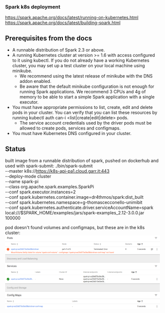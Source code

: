### Spark k8s deployment
https://spark.apache.org/docs/latest/running-on-kubernetes.html
https://spark.apache.org/docs/latest/building-spark.html

## Prerequisites from the docs
- A runnable distribution of Spark 2.3 or above.
- A running Kubernetes cluster at version >= 1.6 with access configured to it using kubectl. If you do not already have a working Kubernetes cluster, you may set up a test cluster on your local machine using minikube.
    - We recommend using the latest release of minikube with the DNS addon enabled.
    - Be aware that the default minikube configuration is not enough for running Spark applications. We recommend 3 CPUs and 4g of memory to be able to start a simple Spark application with a single executor.
- You must have appropriate permissions to list, create, edit and delete pods in your cluster. You can verify that you can list these resources by running kubectl auth can-i <list|create|edit|delete> pods.
    - The service account credentials used by the driver pods must be allowed to create pods, services and configmaps.
- You must have Kubernetes DNS configured in your cluster.

## Status
built image from a runnable distribution of spark, pushed on dockerhub and used with spark-submit:
./bin/spark-submit \
    --master k8s://https://k8s-api-pa1.cloud.garr.it:443 \
    --deploy-mode cluster \
    --name spark-pi \
    --class org.apache.spark.examples.SparkPi \
    --conf spark.executor.instances=2 \
    --conf spark.kubernetes.container.image=dr4thmos/spark:dist_built \
    --conf spark.kubernetes.namespace=g-thomascecconello-unimibit \
    --conf spark.kubernetes.authenticate.driver.serviceAccountName=spark \
    local:///$SPARK_HOME/examples/jars/spark-examples_2.12-3.0.0.jar 100000

pod doesn't found volumes and configmaps, but these are in the k8s cluster:
![Issue](spark_submit/spark_submit_issue.png)